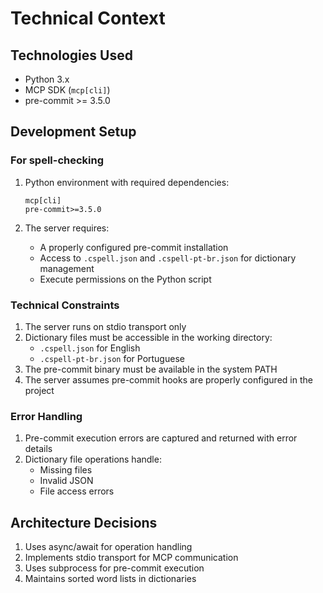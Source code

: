 # Technical Context

## Technologies Used
- Python 3.x
- MCP SDK (`mcp[cli]`)
- pre-commit >= 3.5.0

## Development Setup
###  For spell-checking
1. Python environment with required dependencies:
   ```
   mcp[cli]
   pre-commit>=3.5.0
   ```

2. The server requires:
   - A properly configured pre-commit installation
   - Access to `.cspell.json` and `.cspell-pt-br.json` for dictionary management
   - Execute permissions on the Python script

### Technical Constraints
1. The server runs on stdio transport only
2. Dictionary files must be accessible in the working directory:
   - `.cspell.json` for English
   - `.cspell-pt-br.json` for Portuguese
3. The pre-commit binary must be available in the system PATH
4. The server assumes pre-commit hooks are properly configured in the project

### Error Handling
1. Pre-commit execution errors are captured and returned with error details
2. Dictionary file operations handle:
   - Missing files
   - Invalid JSON
   - File access errors

## Architecture Decisions
1. Uses async/await for operation handling
2. Implements stdio transport for MCP communication
3. Uses subprocess for pre-commit execution
4. Maintains sorted word lists in dictionaries